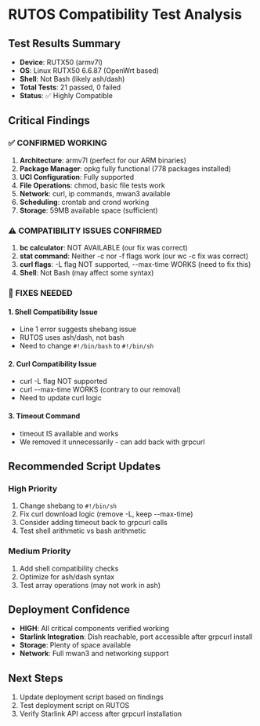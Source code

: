 # RUTOS Compatibility Test Analysis

## Test Results Summary

- **Device**: RUTX50 (armv7l)
- **OS**: Linux RUTX50 6.6.87 (OpenWrt based)
- **Shell**: Not Bash (likely ash/dash)
- **Total Tests**: 21 passed, 0 failed
- **Status**: ✅ Highly Compatible

## Critical Findings

### ✅ **CONFIRMED WORKING**

1. **Architecture**: armv7l (perfect for our ARM binaries)
2. **Package Manager**: opkg fully functional (778 packages installed)
3. **UCI Configuration**: Fully supported
4. **File Operations**: chmod, basic file tests work
5. **Network**: curl, ip commands, mwan3 available
6. **Scheduling**: crontab and crond working
7. **Storage**: 59MB available space (sufficient)

### ⚠️ **COMPATIBILITY ISSUES CONFIRMED**

1. **bc calculator**: NOT AVAILABLE (our fix was correct)
2. **stat command**: Neither -c nor -f flags work (our wc -c fix was correct)
3. **curl flags**: -L flag NOT supported, --max-time WORKS (need to fix this)
4. **Shell**: Not Bash (may affect some syntax)

### 🔧 **FIXES NEEDED**

#### 1. Shell Compatibility Issue

- Line 1 error suggests shebang issue
- RUTOS uses ash/dash, not bash
- Need to change `#!/bin/bash` to `#!/bin/sh`

#### 2. Curl Compatibility Issue

- curl -L flag NOT supported
- curl --max-time WORKS (contrary to our removal)
- Need to update curl logic

#### 3. Timeout Command

- timeout IS available and works
- We removed it unnecessarily - can add back with grpcurl

## Recommended Script Updates

### High Priority

1. Change shebang to `#!/bin/sh`
2. Fix curl download logic (remove -L, keep --max-time)
3. Consider adding timeout back to grpcurl calls
4. Test shell arithmetic vs bash arithmetic

### Medium Priority

1. Add shell compatibility checks
2. Optimize for ash/dash syntax
3. Test array operations (may not work in ash)

## Deployment Confidence

- **HIGH**: All critical components verified working
- **Starlink Integration**: Dish reachable, port accessible after grpcurl install
- **Storage**: Plenty of space available
- **Network**: Full mwan3 and networking support

## Next Steps

1. Update deployment script based on findings
2. Test deployment script on RUTOS
3. Verify Starlink API access after grpcurl installation
